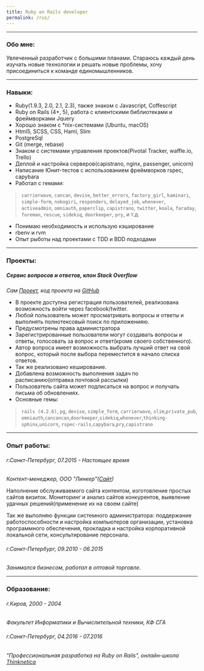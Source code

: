 ```yaml
---
title: Ruby on Rails developer
permalink: /rus/
---
```

***

### Обо мне:

Увлеченный разработчик с большими планами.
Стараюсь каждый день изучать новые технологии и решать новые проблемы,
хочу присоединиться к команде единомышленников.

***

### Навыки:

* Ruby(1.9.3, 2.0, 2.1, 2.3), также знаком с Javascript, Coffescript
* Ruby on Rails (4+, 5), работа с клиентскими библиотеками и фреймворками Jquery
* Хорошо знаком  с *nix-системами (Ubuntu, macOS)
* Html5, SCSS, CSS,  Haml, Slim
* PostgreSql
* Git (merge, rebase)
* Знаком с системами управления проектов(Pivotal Tracker, waffle.io, Trello)
* Деплой и настройка серверов(capistrano, nginx, passenger, unicorn)
* Написание Юнит-тестов с использованием фреймворков rspec, capybara
* Работал с гемами:

> `carrierwave`, `cancan`, `devise`, `better_errors`, `factory_girl`,
  `kaminari`, `simple-form`, `nokogiri`, `responders`, `delayed_job`,
  `whenever`, `activeadmin`, `omniauth`, `paperclip`, `capistrano`, `twitter`,
  `koala`, `faraday`, `foreman`, `rescue`, `sidekiq`, `doorkeeper`, `pry`, и т.д.

* Понимаю необходимость и использую кэширование
* rbenv и rvm
* Опыт рыботы над проектами с TDD и BDD подходами

***

### Проекты:

##### Сервис вопросов и ответов, клон Stack Overflow

_Сам [Проект](http://146.185.136.163/), код проекта на [GitHub](https://github.com/vlasikhin/QA-Service)_

- В проекте доступна регистрация пользователей, реализована возможность войти через facebook/twitter.
- Любой пользователь может просматривать вопросы и ответы и выполнять полнотексовый поиск по приложенияю.
- Предусмотрены права администратора
- Зарегистрированные пользователи могут создавать вопросы и ответы, голосовать за вопрос и ответ(кроме своего собственного).
- Автор вопроса имеет возможность выбрать лучший ответ на свой вопрос, который после выбора переместится в начало списка ответов.
- Так же реализовано кеширование.
- Добавлена возможность выполнения задач по расписанию(отправка почтовой рассылки)
- Пользователь сайта может подписаться на вопрос и получать письма об обновлениях.
- Основные гемы:

>`rails (4.2.6)`, `pg`, `devise`, `simple_form`, `carrierwave`, `slim`,`private_pub`,
  `omniauth`,`cancancan`,`doorkeeper`,`sidekiq`,`whenever`,`thinking-sphinx`,`unicorn`,
  `rspec-rails`,`capybara`,`pry`,`capistrano`


***

### Опыт работы:

###### г.Санкт-Петербург, 07.2015 - Настоящее время

_Контент-менеджер, ООО "Линкер"([Сайт](www.lincer.ru))_

Наполнение обслуживаемого сайта контентом, изготовление простых сайтов визиток.
Мониторинг и анализ сайтов конкурентов, выявление удачных решений(применение их на своем сайте)

Так же выполняю функции системного администратора:
поддержание работоспособности и настройка компьютеров организации,
установка программного обеспечения,
прокладка и настройка корпоративной локальной сети, консультирование персонала.

###### г.Санкт-Петербург, 09.2010 - 06.2015

_Занимался бизнесом, работал в оптовой торговле._

***

### Образование:

###### г.Киров, 2000 - 2004

_Факультет Информатики и Вычислительной техники, КФ СГА_

###### г.Санкт-Петербург, 04.2016 - 07.2016
_"Профессиональная разработка на Ruby on Rails", онлайн-школа [Thinknetica](http://thinknetica.com/)_